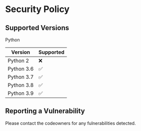 # Security Policy

## Supported Versions

Python

| Version | Supported          |
| ------- | ------------------ |
| Python 2| :x:                |
| Python 3.6 | :white_check_mark: |
| Python 3.7 | :white_check_mark: |
| Python 3.8 | :white_check_mark: |
| Python 3.9 | :white_check_mark: |

## Reporting a Vulnerability

Please contact the codeowners for any fulnerabilities detected.
